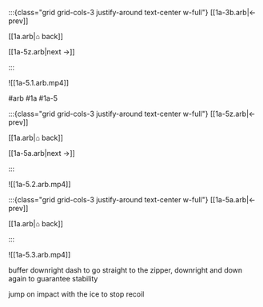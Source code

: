 :::{class="grid grid-cols-3 justify-around text-center w-full"}
[[1a-3b.arb|← prev]]

[[1a.arb|⌂ back]]

[[1a-5z.arb|next →]]

:::

![[1a-5.1.arb.mp4]]

#arb #1a #1a-5

:::{class="grid grid-cols-3 justify-around text-center w-full"}
[[1a-5z.arb|← prev]]

[[1a.arb|⌂ back]]

[[1a-5a.arb|next →]]

:::

![[1a-5.2.arb.mp4]]

:::{class="grid grid-cols-3 justify-around text-center w-full"}
[[1a-5a.arb|← prev]]

[[1a.arb|⌂ back]]

<span/>

:::

![[1a-5.3.arb.mp4]]

buffer downright dash to go straight to the zipper, downright and down again to guarantee stability

jump on impact with the ice to stop recoil
